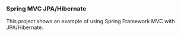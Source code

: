 ### Spring MVC JPA/Hibernate ###

This project shows an example of using Spring Framework MVC with JPA/Hibernate.
